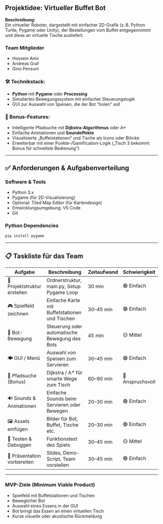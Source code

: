 ## Projektidee: Virtueller Buffet Bot

**Beschreibung:**  
Ein virtueller Roboter, dargestellt mit einfacher 2D-Grafik (z. B. Python Turtle, Pygame oder Unity), der Bestellungen vom Buffet entgegennimmt und diese an virtuelle Tische ausliefert.

### Team Mitglieder
- Hossein Amir
- Andreas Graf
- Gino Pensuni

### 🛠️ Technikstack:
- **Python** mit **Pygame** oder **Processing**
- Simuliertes Bewegungssystem mit einfacher Steuerungslogik
- GUI zur Auswahl von Speisen, die der Bot "holen" soll

### 🌟 Bonus-Features:
- Intelligente Pfadsuche mit **Dijkstra-Algorithmus** oder A*
- Einfache Animationen und **Soundeffekte**
- Visualisierte „Buffetstationen“ und Tische als Icons oder Blöcke
- Erweiterbar mit einer Punkte-/Gamification-Logik („Tisch 3 bekommt Bonus für schnellste Bedienung“)

---

## ✅ Anforderungen & Aufgabenverteilung

### Software & Tools
- Python 3.x
- Pygame (für 2D-Visualisierung)
- Optional: Tiled Map Editor (für Kartendesign)
- Entwicklungsumgebung: VS Code
- Git

### Python Dependencies
```bash
pip install pygame
```

---

## 📋 Taskliste für das Team

| Aufgabe | Beschreibung | Zeitaufwand | Schwierigkeit |
|--------|--------------|-------------|----------------|
| 🧱 Projektstruktur erstellen | Ordnerstruktur, main.py, Setup Pygame Loop | 30 min | 🟢 Einfach |
| 🎮 Spielfeld zeichnen | Einfache Karte mit Buffetstationen und Tischen | 30–45 min | 🟢 Einfach |
| 🤖 Bot-Bewegung | Steuerung oder automatische Bewegung des Bots | 45 min | 🟡 Mittel |
| 🍽️ GUI / Menü | Auswahl von Speisen zum Servieren | 30–45 min | 🟢 Einfach |
| 🧠 Pfadsuche (Bonus) | Dijkstra / A* für smarte Wege zum Tisch | 60–90 min | 🔴 Anspruchsvoll |
| 🔊 Sounds & Animationen | Einfache Sounds beim Servieren oder Bewegen | 20–30 min | 🟢 Einfach |
| 🖼️ Assets einfügen | Bilder für Bot, Buffet, Tische etc. | 20–30 min | 🟢 Einfach |
| 🧪 Testen & Debuggen | Funktionstest des Spiels | 30–45 min | 🟡 Mittel |
| 🧾 Präsentation vorbereiten | Slides, Demo-Script, Team vorstellen | 30–45 min | 🟢 Einfach |

---

### MVP-Ziele (Minimum Viable Product)
- Spielfeld mit Buffetstationen und Tischen
- Beweglicher Bot
- Auswahl eines Essens in der GUI
- Bot bringt das Essen an einen virtuellen Tisch
- Kurze visuelle oder akustische Rückmeldung

